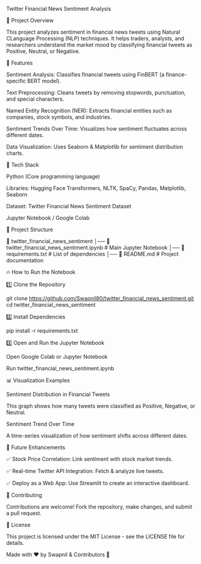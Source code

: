 Twitter Financial News Sentiment Analysis

🚀 Project Overview

This project analyzes sentiment in financial news tweets using Natural CLanguage Processing (NLP) techniques. It helps traders, analysts, and researchers understand the market mood by classifying financial tweets as Positive, Neutral, or Negative.

📌 Features

Sentiment Analysis: Classifies financial tweets using FinBERT (a finance-specific BERT model).

Text Preprocessing: Cleans tweets by removing stopwords, punctuation, and special characters.

Named Entity Recognition (NER): Extracts financial entities such as companies, stock symbols, and industries.

Sentiment Trends Over Time: Visualizes how sentiment fluctuates across different dates.

Data Visualization: Uses Seaborn & Matplotlib for sentiment distribution charts.

🔧 Tech Stack

Python (Core programming language)

Libraries: Hugging Face Transformers, NLTK, SpaCy, Pandas, Matplotlib, Seaborn

Dataset: Twitter Financial News Sentiment Dataset

Jupyter Notebook / Google Colab

📂 Project Structure

📁 twitter_financial_news_sentiment
│── 📜 twitter_financial_news_sentiment.ipynb   # Main Jupyter Notebook
│── 📜 requirements.txt                         # List of dependencies
│── 📜 README.md                                # Project documentation

🔥 How to Run the Notebook

1️⃣ Clone the Repository

git clone https://github.com/Swapnil80/twitter_financial_news_sentiment.git
cd twitter_financial_news_sentiment

2️⃣ Install Dependencies

pip install -r requirements.txt

3️⃣ Open and Run the Jupyter Notebook

Open Google Colab or Jupyter Notebook

Run twitter_financial_news_sentiment.ipynb

📊 Visualization Examples

Sentiment Distribution in Financial Tweets

This graph shows how many tweets were classified as Positive, Negative, or Neutral.

Sentiment Trend Over Time

A time-series visualization of how sentiment shifts across different dates.

🎯 Future Enhancements

✅ Stock Price Correlation: Link sentiment with stock market trends.

✅ Real-time Twitter API Integration: Fetch & analyze live tweets.

✅ Deploy as a Web App: Use Streamlit to create an interactive dashboard.

🤝 Contributing

Contributions are welcome! Fork the repository, make changes, and submit a pull request.

📜 License

This project is licensed under the MIT License - see the LICENSE file for details.

Made with ❤️ by Swapnil & Contributors 🚀

